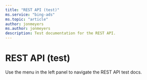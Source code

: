 ```yaml
---
title: "REST API (test)"
ms.service: "bing-ads"
ms.topic: "article"
author: jonmeyers
ms.author: jonmeyers
description: Test documentation for the REST API.
---
```

# REST API (test)
Use the menu in the left panel to navigate the REST API test docs.

